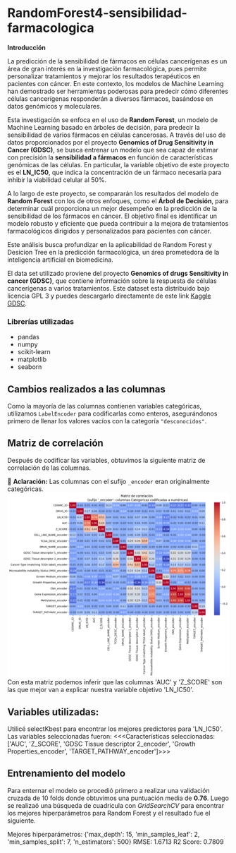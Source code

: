 # RandomForest4-sensibilidad-farmacologica
**Introducción**

La predicción de la sensibilidad de fármacos en células cancerígenas es un área de gran interés en la investigación farmacológica, pues permite personalizar tratamientos y mejorar los resultados terapéuticos en pacientes con cáncer. En este contexto, los modelos de Machine Learning han demostrado ser herramientas poderosas para predecir cómo diferentes células cancerígenas responderán a diversos fármacos, basándose en datos genómicos y moleculares. 

Esta investigación se enfoca en el uso de **Random Forest**, un modelo de Machine Learning basado en árboles de decisión, para predecir la sensibilidad de varios fármacos en células cancerosas. A través del uso de datos proporcionados por el proyecto **Genomics of Drug Sensitivity in Cancer (GDSC)**, se busca entrenar un modelo que sea capaz de estimar con precisión la **sensibilidad a fármacos** en función de características genómicas de las células. En particular, la variable objetivo de este proyecto es el **LN_IC50**, que indica la concentración de un fármaco necesaria para inhibir la viabilidad celular al 50%.

A lo largo de este proyecto, se compararán los resultados del modelo de **Random Forest** con los de otros enfoques, como el **Árbol de Decisión**, para determinar cuál proporciona un mejor desempeño en la predicción de la sensibilidad de los fármacos en cáncer. El objetivo final es identificar un modelo robusto y eficiente que pueda contribuir a la mejora de tratamientos farmacológicos dirigidos y personalizados para pacientes con cáncer.

Este análisis busca profundizar en la aplicabilidad de Random Forest y Desicion Tree en la predicción farmacológica, un área prometedora de la inteligencia artificial en biomedicina.

El data set utilizado proviene del proyecto **Genomics of drugs Sensitivity in cancer (GDSC)**, que contiene información sobre la respuesta de células cancerígenas a varios tratamientos. Este dataset esta distribuido bajo licencia GPL 3 y puedes descargarlo directamente de este link [Kaggle GDSC](https://www.kaggle.com/datasets/samiraalipour/genomics-of-drug-sensitivity-in-cancer-gdsc).
### Librerías utilizadas
- pandas
- numpy
- scikit-learn
- matplotlib
- seaborn
## Cambios realizados a las columnas  
Como la mayoría de las columnas contienen variables categóricas, utilizamos `LabelEncoder` para codificarlas como enteros, asegurándonos primero de llenar los valores vacíos con la categoría `"desconocidos"`.  

## Matriz de correlación  
Después de codificar las variables, obtuvimos la siguiente matriz de correlación de las columnas.  

🔹 **Aclaración:** Las columnas con el sufijo `_encoder` eran originalmente categóricas.  
![Matriz de correlacion](/imagenes/Matriz.png)
Con esta matriz podemos inferir que las columnas 'AUC' y 'Z_SCORE' son las que mejor van a explicar nuestra variable objetivo 'LN_IC50'.

## Variables utilizadas:
Utilicé selectKbest para encontrar los mejores predictores para 'LN_IC50'. Las variables seleccionadas fueron:
<<<Características seleccionadas: ['AUC', 'Z_SCORE', 'GDSC Tissue descriptor 2_encoder', 'Growth Properties_encoder', 'TARGET_PATHWAY_encoder']>>>

## Entrenamiento del modelo
Para enternar el modelo se procedió primero a realizar una validación cruzada de 10 folds donde obtuvimos 
una puntuación media de **0.76**. 
Luego se realizaó una búsqueda de cuadricula con *GridSearchCV* para encontrar los mejores hiperparámetros
para Random Forest y el resultado fue el siguiente.

Mejores hiperparámetros: {'max_depth': 15, 'min_samples_leaf': 2, 'min_samples_split': 7, 'n_estimators': 500}
     RMSE: 1.6713
    R2 Score: 0.7809

